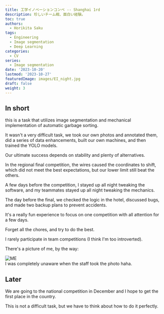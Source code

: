 ```yaml
---
title: 工学イノベーションコンペ -- Shanghai 1rd
description: 珍しいチーム戦、面白い経験。
toc: true
authors:
  - Horikita Saku
tags:
  - Engineering
  - Image segmentation
  - Deep Learning
categories:
  - CV
series:
  - Image segmentation
date: '2023-10-20'
lastmod: '2023-10-27'
featuredImage: images/EI_night.jpg
draft: false
weight: 3
---
```

## In short
this is a task that utilizes image segmentation and mechanical implementation of automatic garbage sorting.

It wasn't a very difficult task, we took our own photos and annotated them, did a series of data enhancements, built our own machines, and then trained the YOLO models.

Our ultimate success depends on stability and plenty of alternatives.

In the regional final competition, the wires caused the coordinates to shift, which did not meet the best expectations, but our lower limit still beat the others.

A few days before the competition, I stayed up all night tweaking the software, and my teammates stayed up all night tweaking the mechanics.

The day before the final, we checked the logic in the hotel, discussed bugs, and made two backup plans to prevent accidents.

It's a really fun experience to focus on one competition with all attention for a few days.

Forget all the chores, and try to do the best.

I rarely participate in team competitions (I think I'm too introverted).

There's a picture of me, by the way:

<img src="../../../images/me_real.jpg" alt="ME">
<div class="image-description">I was completely unaware when the staff took the photo haha.</div>

## Later

We are going to the national competition in December and I hope to get the first place in the country.

This is not a difficult task, but we have to think about how to do it perfectly.

<style>
  .image-container {
    width: 300px;
    height: 300px;
    overflow: hidden;
  }

  .image-container img {
    opacity: 0;
    transition: opacity 0.5s;
  }

  .image-container:hover img {
    opacity: 1;
  }
</style>